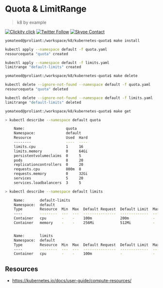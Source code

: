 <!-- #                                 __                 __
#    __  ______  ____ ___  ____ _/ /____  ____  ____/ /
#   / / / / __ \/ __ `__ \/ __ `/ __/ _ \/ __ \/ __  /
#  / /_/ / /_/ / / / / / / /_/ / /_/  __/ /_/ / /_/ /
#  \__, /\____/_/ /_/ /_/\__,_/\__/\___/\____/\__,_/
# /____                     matthewdavis.io, holla!
# -->

# Quota & LimitRange

> k8 by example

[![Clickity click](https://img.shields.io/badge/k8s%20by%20example%20yo-limit%20time-ff69b4.svg?style=flat-square)](https://k8.matthewdavis.io)
[![Twitter Follow](https://img.shields.io/twitter/follow/yomateod.svg?label=Follow&style=flat-square)](https://twitter.com/yomateod) [![Skype Contact](https://img.shields.io/badge/skype%20id-appsoa-blue.svg?style=flat-square)](skype:appsoa?chat)

```bash
yomateod@proliant:/workspace/k8/kubernetes-quota$ make install

kubectl apply --namespace default -f quota.yaml
resourcequota "quota" created

kubectl apply --namespace default -f limits.yaml
limitrange "default-limits" created
```

```bash
yomateod@proliant:/workspace/k8/kubernetes-quota$ make delete

kubectl delete --ignore-not-found --namespace default -f quota.yaml
resourcequota "quota" deleted

kubectl delete --ignore-not-found --namespace default -f limits.yaml
limitrange "default-limits" deleted
```

```bash
yomateod@proliant:/workspace/k8/kubernetes-quota$ make get

> kubectl describe --namespace default quota

    Name:                   quota
    Namespace:              default
    Resource                Used  Hard
    --------                ----  ----
    limits.cpu              1     16
    limits.memory           0     64Gi
    persistentvolumeclaims  0     5
    pods                    8     20
    replicationcontrollers  0     20
    requests.cpu            800m  8
    requests.memory         0     32Gi
    services                5     20
    services.loadbalancers  3     5

> kubectl describe --namespace default limits

    Name:       default-limits
    Namespace:  default
    Type        Resource  Min  Max  Default Request  Default Limit  Max Limit/Request Ratio
    ----        --------  ---  ---  ---------------  -------------  -----------------------
    Container   cpu       -    -    100m             200m           -
    Container   memory    -    -    256Mi            512Mi          -


    Name:       limits
    Namespace:  default
    Type        Resource  Min  Max  Default Request  Default Limit  Max Limit/Request Ratio
    ----        --------  ---  ---  ---------------  -------------  -----------------------
    Container   cpu       -    -    100m             -              -
```

## Resources

* https://kubernetes.io/docs/user-guide/compute-resources/
